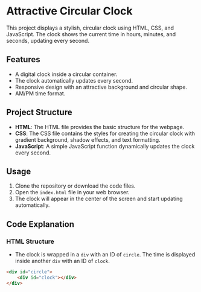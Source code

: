 # Attractive Circular Clock

This project displays a stylish, circular clock using HTML, CSS, and JavaScript. The clock shows the current time in hours, minutes, and seconds, updating every second.

## Features

- A digital clock inside a circular container.
- The clock automatically updates every second.
- Responsive design with an attractive background and circular shape.
- AM/PM time format.

## Project Structure

- **HTML**: The HTML file provides the basic structure for the webpage.
- **CSS**: The CSS file contains the styles for creating the circular clock with gradient background, shadow effects, and text formatting.
- **JavaScript**: A simple JavaScript function dynamically updates the clock every second.

## Usage

1. Clone the repository or download the code files.
2. Open the `index.html` file in your web browser.
3. The clock will appear in the center of the screen and start updating automatically.

## Code Explanation

### HTML Structure

- The clock is wrapped in a `div` with an ID of `circle`. The time is displayed inside another `div` with an ID of `clock`.

```html
<div id="circle">
    <div id="clock"></div>
</div>
